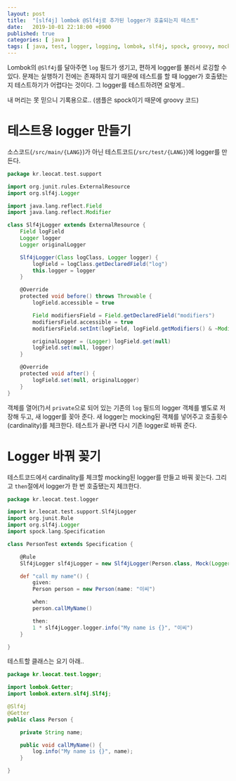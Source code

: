 ```yaml
---
layout: post
title:  "[slf4j] lombok @Slf4j로 추가된 logger가 호출되는지 테스트"
date:   2019-10-01 22:18:00 +0900
published: true
categories: [ java ]
tags: [ java, test, logger, logging, lombok, slf4j, spock, groovy, mock ]
---
```


Lombok의 `@Slf4j`를 달아주면 `log` 필드가 생기고, 편하게 logger를 불러서 로깅할 수 있다. 문제는 실행하기 전에는 존재하지 않기 때문에 테스트를 할 때 logger가 호출됐는지 테스트하기가 어렵다는 것이다. 그 logger를 테스트하려면 요렇게..

내 머리는 못 믿으니 기록용으로.. (샘플은 spock이기 때문에 groovy 코드)


# 테스트용 logger 만들기

소스코드(`/src/main/{LANG}`)가 아닌 테스트코드(`/src/test/{LANG}`)에 logger를 만든다.

```groovy
package kr.leocat.test.support

import org.junit.rules.ExternalResource
import org.slf4j.Logger

import java.lang.reflect.Field
import java.lang.reflect.Modifier

class Slf4jLogger extends ExternalResource {
    Field logField
    Logger logger
    Logger originalLogger

    Slf4jLogger(Class logClass, Logger logger) {
        logField = logClass.getDeclaredField("log")
        this.logger = logger
    }

    @Override
    protected void before() throws Throwable {
        logField.accessible = true

        Field modifiersField = Field.getDeclaredField("modifiers")
        modifiersField.accessible = true
        modifiersField.setInt(logField, logField.getModifiers() & ~Modifier.FINAL)

        originalLogger = (Logger) logField.get(null)
        logField.set(null, logger)
    }

    @Override
    protected void after() {
        logField.set(null, originalLogger)
    }
}
```

객체를 열어(?)서 `private`으로 되어 있는 기존의 `log` 필드의 logger 객체를 별도로 저장해 두고, 새 logger를 꽂아 준다. 새 logger는 mocking된 객체를 넣어주고 호출횟수(cardinality)를 체크한다. 테스트가 끝나면 다시 기존 logger로 바꿔 준다.


# Logger 바꿔 꽂기

테스트코드에서 cardinality를 체크할 mocking된 logger를 만들고 바꿔 꽂는다. 그리고 `then`절에서 logger가 한 번 호출됐는지 체크한다.

```groovy
package kr.leocat.test.logger

import kr.leocat.test.support.Slf4jLogger
import org.junit.Rule
import org.slf4j.Logger
import spock.lang.Specification

class PersonTest extends Specification {

    @Rule
    Slf4jLogger slf4jLogger = new Slf4jLogger(Person.class, Mock(Logger))

    def "call my name"() {
        given:
        Person person = new Person(name: "이씨")

        when:
        person.callMyName()

        then:
        1 * slf4jLogger.logger.info("My name is {}", "이씨")
    }

}
```

테스트할 클래스는 요기 아래..

```java
package kr.leocat.test.logger;

import lombok.Getter;
import lombok.extern.slf4j.Slf4j;

@Slf4j
@Getter
public class Person {

    private String name;

    public void callMyName() {
        log.info("My name is {}", name);
    }

}
```
